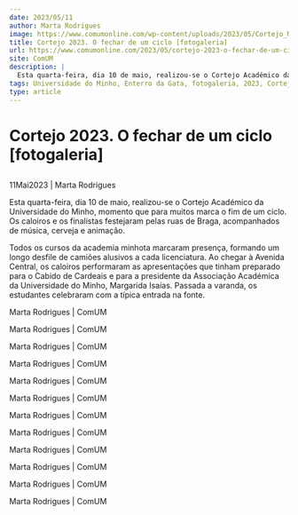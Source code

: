 ```yaml
---
date: 2023/05/11
author: Marta Rodrigues
image: https://www.comumonline.com/wp-content/uploads/2023/05/Cortejo_MartaRodrigues5-1500x1000.jpg
title: Cortejo 2023. O fechar de um ciclo [fotogaleria]
url: https://www.comumonline.com/2023/05/cortejo-2023-o-fechar-de-um-ciclo-fotogaleria/
site: ComUM
description: |
  Esta quarta-feira, dia 10 de maio, realizou-se o Cortejo Académico da Universidade do Minho, momento que para muitos marca o fim de um ciclo.
tags: Universidade do Minho, Enterro da Gata, fotogaleria, 2023, Cortejo académico
type: article
---
```



# Cortejo 2023. O fechar de um ciclo [fotogaleria]

## 

11Mai2023 | Marta Rodrigues

Esta quarta-feira, dia 10 de maio, realizou-se o Cortejo Académico da Universidade do Minho, momento que para muitos marca o fim de um ciclo. Os caloiros e os finalistas festejaram pelas ruas de Braga, acompanhados de música, cerveja e animação.

Todos os cursos da academia minhota marcaram presença, formando um longo desfile de camiões alusivos a cada licenciatura. Ao chegar à Avenida Central, os caloiros performaram as apresentações que tinham preparado para o Cabido de Cardeais e para a presidente da Associação Académica da Universidade do Minho, Margarida Isaías. Passada a varanda, os estudantes celebraram com a típica entrada na fonte.

Marta Rodrigues | ComUM

Marta Rodrigues | ComUM

Marta Rodrigues | ComUM

Marta Rodrigues | ComUM

Marta Rodrigues | ComUM

Marta Rodrigues | ComUM

Marta Rodrigues | ComUM

Marta Rodrigues | ComUM

Marta Rodrigues | ComUM

Marta Rodrigues | ComUM

Marta Rodrigues | ComUM

Marta Rodrigues | ComUM
